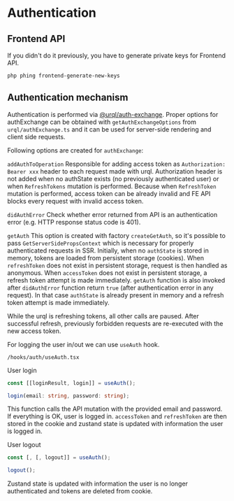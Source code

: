 # Authentication

## Frontend API

If you didn't do it previously, you have to generate private keys for Frontend API.

```bash
php phing frontend-generate-new-keys
```

## Authentication mechanism

Authentication is performed via [@urql/auth-exchange](https://formidable.com/open-source/urql/docs/advanced/authentication).
Proper options for authExchange can be obtained with `getAuthExchangeOptions` from `urql/authExchange.ts` and it can be used for server-side rendering and client side requests.

Following options are created for `authExchange`:

`addAuthToOperation`
Responsible for adding access token as `Authorization: Bearer xxx` header to each request made with urql.
Authorization header is not added when no authState exists (no previously authenticated user) or when `RefreshTokens` mutation is performed.
Because when `RefreshToken` mutation is performed, access token can be already invalid and FE API blocks every request with invalid access token.

`didAuthError`
Check whether error returned from API is an authentication error (e.g. HTTP response status code is 401).

`getAuth`
This option is created with factory `createGetAuth`, so it's possible to pass `GetServerSidePropsContext` which is necessary for properly authenticated requests in SSR.
Initially, when no `authState` is stored in memory, tokens are loaded from persistent storage (cookies).
When `refreshToken` does not exist in persistent storage, request is then handled as anonymous.
When `accessToken` does not exist in persistent storage, a refresh token attempt is made immediately.
`getAuth` function is also invoked after `didAuthError` function return `true` (after authentication error in any request).
In that case `authState` is already present in memory and a refresh token attempt is made immediately.

While the urql is refreshing tokens, all other calls are paused.
After successful refresh, previously forbidden requests are re-executed with the new access token.

For logging the user in/out we can use `useAuth` hook.

```plain
/hooks/auth/useAuth.tsx
```

User login

```ts
const [[loginResult, login]] = useAuth();

login(email: string, password: string);
```

This function calls the API mutation with the provided email and password.
If everything is OK, user is logged in.
`accessToken` and `refreshToken` are then stored in the cookie and zustand state is updated with information the user is logged in.

User logout

```ts
const [, [, logout]] = useAuth();

logout();
```

Zustand state is updated with information the user is no longer authenticated and tokens are deleted from cookie.
